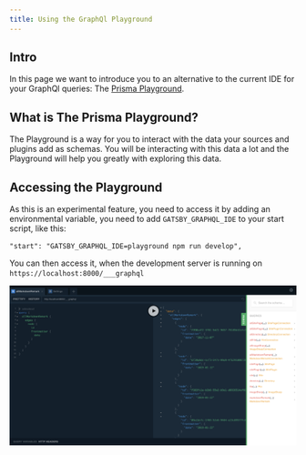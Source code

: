 ```yaml
---
title: Using the GraphQl Playground
---
```


## Intro

In this page we want to introduce you to an alternative to the current IDE for your GraphQl queries: The [Prisma Playground](https://github.com/prisma/graphql-playground).

## What is The Prisma Playground?

The Playground is a way for you to interact with the data your sources and plugins add as schemas. You will be interacting with this data a lot and the Playground will help you greatly with exploring this data.

## Accessing the Playground

As this is an experimental feature, you need to access it by adding an environmental variable, you need to add `GATSBY_GRAPHQL_IDE` to your start script, like this:

```
"start": "GATSBY_GRAPHQL_IDE=playground npm run develop",
```

You can then access it, when the development server is running on `https://localhost:8000/___graphql`

![An image pointing out where to find the GraphQl schema](images/playground-schema.png)

